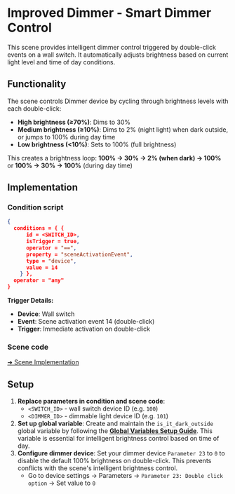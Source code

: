 # Improved Dimmer - Smart Dimmer Control

This scene provides intelligent dimmer control triggered by double-click events on a wall switch. It automatically adjusts brightness based on current light level and time of day conditions.

## Functionality

The scene controls Dimmer device by cycling through brightness levels with each double-click:
- **High brightness (≥70%)**: Dims to 30%
- **Medium brightness (≥10%)**: Dims to 2% (night light) when dark outside, or jumps to 100% during day time
- **Low brightness (<10%)**: Sets to 100% (full brightness)

This creates a brightness loop: **100% → 30% → 2% (when dark) → 100%** or **100% → 30% → 100%** (during day time)

## Implementation

### Condition script

```json
{
  conditions = { {
      id = <SWITCH_ID>,
      isTrigger = true,
      operator = "==",
      property = "sceneActivationEvent",
      type = "device",
      value = 14
    } },
  operator = "any"
}
```

**Trigger Details:**
- **Device**: Wall switch
- **Event**: Scene activation event 14 (double-click)
- **Trigger**: Immediate activation on double-click

### Scene code
  
[➜ Scene Implementation](scene.lua)

## Setup

1. **Replace parameters in condition and scene code**:
   - `<SWITCH_ID>` - wall switch device ID (e.g. `100`)
   - `<DIMMER_ID>` - dimmable light device ID (e.g. `101`)
2. **Set up global variable**: Create and maintain the `is_it_dark_outside` global variable by following the **[Global Variables Setup Guide](../GLOBAL_VARIABLES_SETUP.md)**. This variable is essential for intelligent brightness control based on time of day.
3. **Configure dimmer device**: Set your dimmer device `Parameter 23` to `0` to disable the default 100% brightness on double-click. This prevents conflicts with the scene's intelligent brightness control.
   - Go to device settings → Parameters → `Parameter 23: Double click option` → Set value to `0`

